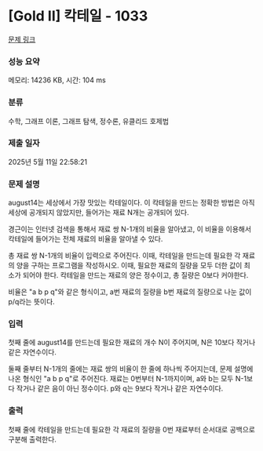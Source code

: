 # [Gold II] 칵테일 - 1033 

[문제 링크](https://www.acmicpc.net/problem/1033) 

### 성능 요약

메모리: 14236 KB, 시간: 104 ms

### 분류

수학, 그래프 이론, 그래프 탐색, 정수론, 유클리드 호제법

### 제출 일자

2025년 5월 11일 22:58:21

### 문제 설명

<p>august14는 세상에서 가장 맛있는 칵테일이다. 이 칵테일을 만드는 정확한 방법은 아직 세상에 공개되지 않았지만, 들어가는 재료 N개는 공개되어 있다. </p>

<p>경근이는 인터넷 검색을 통해서 재료 쌍 N-1개의 비율을 알아냈고, 이 비율을 이용해서 칵테일에 들어가는 전체 재료의 비율을 알아낼 수 있다.</p>

<p>총 재료 쌍 N-1개의 비율이 입력으로 주어진다. 이때, 칵테일을 만드는데 필요한 각 재료의 양을 구하는 프로그램을 작성하시오. 이때, 필요한 재료의 질량을 모두 더한 값이 최소가 되어야 한다. 칵테일을 만드는 재료의 양은 정수이고, 총 질량은 0보다 커야한다.</p>

<p>비율은 "a b p q"와 같은 형식이고, a번 재료의 질량을 b번 재료의 질량으로 나눈 값이 p/q라는 뜻이다.</p>

### 입력 

 <p>첫째 줄에 august14를 만드는데 필요한 재료의 개수 N이 주어지며, N은 10보다 작거나 같은 자연수이다.</p>

<p>둘째 줄부터 N-1개의 줄에는 재료 쌍의 비율이 한 줄에 하나씩 주어지는데, 문제 설명에 나온 형식인 "a b p q"로 주어진다. 재료는 0번부터 N-1까지이며, a와 b는 모두 N-1보다 작거나 같은 음이 아닌 정수이다. p와 q는 9보다 작거나 같은 자연수이다.</p>

### 출력 

 <p>첫째 줄에 칵테일을 만드는데 필요한 각 재료의 질량을 0번 재료부터 순서대로 공백으로 구분해 출력한다.</p>

